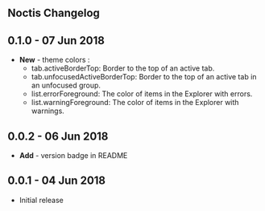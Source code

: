 ## Noctis Changelog

## **0.1.0** - 07 Jun 2018

-  **New** - theme colors :
   -  tab.activeBorderTop: Border to the top of an active tab.
   -  tab.unfocusedActiveBorderTop: Border to the top of an active tab in an unfocused group.
   -  list.errorForeground: The color of items in the Explorer with errors.
   -  list.warningForeground: The color of items in the Explorer with warnings.

## **0.0.2** - 06 Jun 2018

-  **Add** - version badge in README

## **0.0.1** - 04 Jun 2018

-  Initial release
